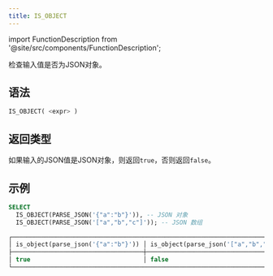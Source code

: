 ```yaml
---
title: IS_OBJECT
---
```

import FunctionDescription from '@site/src/components/FunctionDescription';

<FunctionDescription description="引入或更新: v1.2.368"/>

检查输入值是否为JSON对象。

## 语法

```sql
IS_OBJECT( <expr> )
```

## 返回类型

如果输入的JSON值是JSON对象，则返回`true`，否则返回`false`。

## 示例

```sql
SELECT
  IS_OBJECT(PARSE_JSON('{"a":"b"}')), -- JSON 对象
  IS_OBJECT(PARSE_JSON('["a","b","c"]')); -- JSON 数组

┌─────────────────────────────────────────────────────────────────────────────┐
│ is_object(parse_json('{"a":"b"}')) │ is_object(parse_json('["a","b","c"]')) │
├────────────────────────────────────┼────────────────────────────────────────┤
│ true                               │ false                                  │
└─────────────────────────────────────────────────────────────────────────────┘
```